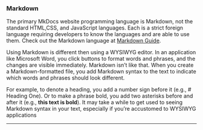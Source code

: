 ### Markdown

The primary MkDocs website programming language is Markdown, not the standard HTML,CSS, and JavaScript languages. Each is a strict foreign language requiring developers to know the languages and are able to use them. Check out the Markdown language at [Markdown Guide](https://www.markdownguide.org).

Using Markdown is different then using a WYSIWYG editor. In an application like Microsoft Word, you click buttons to format words and phrases, and the changes are visible immediately. Markdown isn’t like that. When you create a Markdown-formatted file, you add Markdown syntax to the text to indicate which words and phrases should look different.

For example, to denote a heading, you add a number sign before it (e.g., # Heading One). Or to make a phrase bold, you add two asterisks before and after it (e.g., **this text is bold**). It may take a while to get used to seeing Markdown syntax in your text, especially if you’re accustomed to WYSIWYG applications

---
